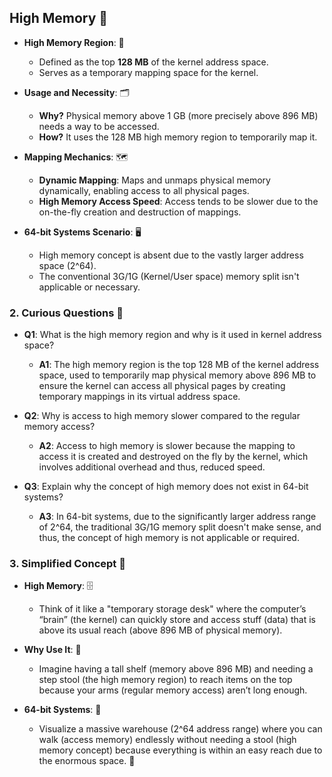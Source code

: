 ## High Memory 📘

- **High Memory Region**: 🚀
  - Defined as the top **128 MB** of the kernel address space.
  - Serves as a temporary mapping space for the kernel.
  
- **Usage and Necessity**: 🗂️
  - **Why?** Physical memory above 1 GB (more precisely above 896 MB) needs a way to be accessed.
  - **How?** It uses the 128 MB high memory region to temporarily map it.
  
- **Mapping Mechanics**: 🗺️
  - **Dynamic Mapping**: Maps and unmaps physical memory dynamically, enabling access to all physical pages.
  - **High Memory Access Speed**: Access tends to be slower due to the on-the-fly creation and destruction of mappings.
  
- **64-bit Systems Scenario**: 🖥️
  - High memory concept is absent due to the vastly larger address space (2^64).
  - The conventional 3G/1G (Kernel/User space) memory split isn't applicable or necessary.

### 2. Curious Questions 🧐

- **Q1**: What is the high memory region and why is it used in kernel address space?
  - **A1**: The high memory region is the top 128 MB of the kernel address space, used to temporarily map physical memory above 896 MB to ensure the kernel can access all physical pages by creating temporary mappings in its virtual address space.
    
- **Q2**: Why is access to high memory slower compared to the regular memory access?
  - **A2**: Access to high memory is slower because the mapping to access it is created and destroyed on the fly by the kernel, which involves additional overhead and thus, reduced speed.

- **Q3**: Explain why the concept of high memory does not exist in 64-bit systems?
  - **A3**: In 64-bit systems, due to the significantly larger address range of 2^64, the traditional 3G/1G memory split doesn't make sense, and thus, the concept of high memory is not applicable or required.
    
### 3. Simplified Concept 🎈

- **High Memory**: 🗄️
  - Think of it like a "temporary storage desk" where the computer’s “brain” (the kernel) can quickly store and access stuff (data) that is above its usual reach (above 896 MB of physical memory).
  
- **Why Use It**: 🤔
  - Imagine having a tall shelf (memory above 896 MB) and needing a step stool (the high memory region) to reach items on the top because your arms (regular memory access) aren’t long enough.
  
- **64-bit Systems**: 🎉
  - Visualize a massive warehouse (2^64 address range) where you can walk (access memory) endlessly without needing a stool (high memory concept) because everything is within an easy reach due to the enormous space.
🌟